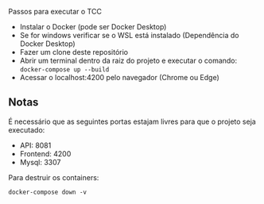 Passos para executar o TCC

* Instalar o Docker (pode ser Docker Desktop)
* Se for windows verificar se o WSL está instalado (Dependência do Docker Desktop)
* Fazer um clone deste repositório
* Abrir um terminal dentro da raiz do projeto e executar o comando: 
`docker-compose up --build`
* Acessar o localhost:4200 pelo navegador (Chrome ou Edge)

## Notas

É necessário que as seguintes portas estajam livres para que o projeto seja executado:

* API: 8081
* Frontend: 4200
* Mysql: 3307

Para destruir os containers:

`docker-compose down -v`
